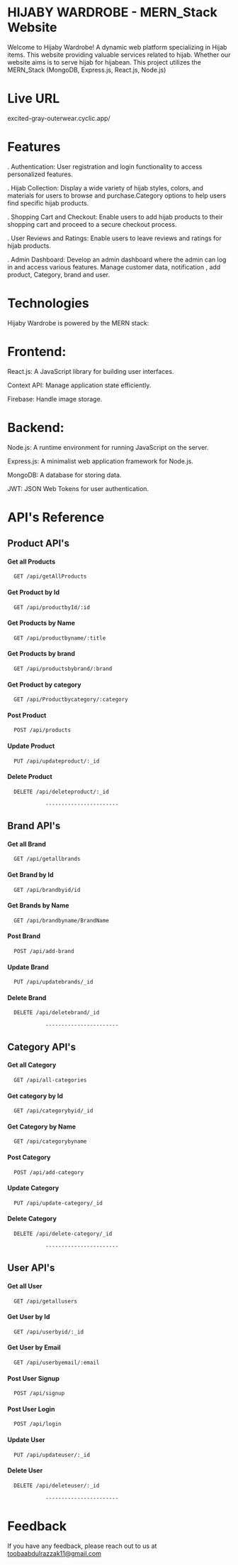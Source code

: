 
# HIJABY WARDROBE - MERN_Stack Website

Welcome to Hijaby Wardrobe! A dynamic web platform specializing in Hijab items. This website providing valuable services related to hijab. Whether our website aims is to serve hijab for hijabean. This project utilizes the MERN_Stack (MongoDB, Express.js, React.js, Node.js)

# Live URL
excited-gray-outerwear.cyclic.app/

# Features
. Authentication: User registration and login functionality to access personalized features.

. Hijab Collection: Display a wide variety of hijab styles, colors, and materials for users to browse and purchase.Category options to help users find specific hijab products.

. Shopping Cart and Checkout: Enable users to add hijab products to their shopping cart and proceed to a secure checkout process.

. User Reviews and Ratings:
Enable users to leave reviews and ratings for hijab products.

. Admin Dashboard: Develop an admin dashboard where the admin can log in and access various features. Manage customer data, notification , add product, Category, brand and user.

# Technologies
Hijaby Wardrobe is powered by the MERN stack:

# Frontend:
React.js: A JavaScript library for building user interfaces.

Context API: Manage application state efficiently.

Firebase: Handle image storage.

# Backend: 
Node.js: A runtime environment for running JavaScript on the server.

Express.js: A minimalist web application framework for Node.js.

MongoDB: A database for storing data.

JWT: JSON Web Tokens for user authentication.


# API's Reference

## Product API's

#### Get all Products

```http
  GET /api/getAllProducts
```

#### Get Product by Id

```http
  GET /api/productbyId/:id
```

#### Get Products by Name

```http
  GET /api/productbyname/:title
```

#### Get Products by brand

```http
  GET /api/productsbybrand/:brand
```

#### Get Product by category

```http
  GET /api/Productbycategory/:category
```

#### Post Product

```http
  POST /api/products
```

#### Update Product

```http
  PUT /api/updateproduct/:_id
```

#### Delete Product

```http
  DELETE /api/deleteproduct/:_id
```
                -----------------------

## Brand API's

#### Get all Brand

```http
  GET /api/getallbrands
```

#### Get Brand by Id

```http
  GET /api/brandbyid/id
```

#### Get Brands by Name

```http
  GET /api/brandbyname/BrandName
```

#### Post Brand

```http
  POST /api/add-brand
```

#### Update Brand

```http
  PUT /api/updatebrands/_id
```

#### Delete Brand

```http
  DELETE /api/deletebrand/_id
```
                -----------------------

## Category API's

#### Get all Category

```http
  GET /api/all-categories
```

#### Get category by Id

```http
  GET /api/categorybyid/_id
```

#### Get Category by Name

```http
  GET /api/categorybyname
```

#### Post Category

```http
  POST /api/add-category
```

#### Update Category

```http
  PUT /api/update-category/_id
```

#### Delete Category

```http
  DELETE /api/delete-category/_id
```
                -----------------------

## User API's

#### Get all User

```http
  GET /api/getallusers
```

#### Get User by Id

```http
  GET /api/userbyid/:_id
```

#### Get User by Email

```http
  GET /api/userbyemail/:email
```

#### Post User Signup

```http
  POST /api/signup
```

#### Post User Login

```http
  POST /api/login
```

#### Update User

```http
  PUT /api/updateuser/:_id
```

#### Delete User

```http
  DELETE /api/deleteuser/:_id
```
                -----------------------


# Feedback

If you have any feedback, please reach out to us at toobaabdulrazzak11@gmail.com

